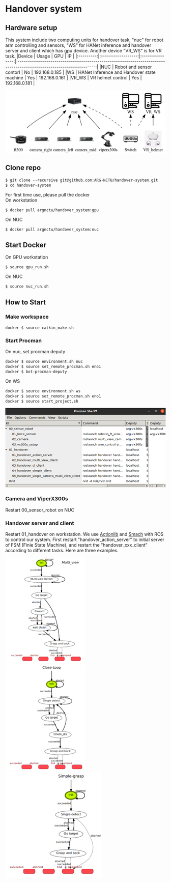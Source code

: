 # Handover system

## Hardware setup
This system include two computing units for handover task, "nuc" for robot arm controlling and sensors, "WS" for HANet inference and handover server and client which has gpu device. Another device "VR_WS" is for VR task.
|Device   | Usage  | GPU  | IP                                                                                                         |
|:---------:|:------------------:|:---------------:|:--------------------------------------------------------------------------------------------------------------------:|
|NUC  | Robot and sensor contorl              | No           | 192.168.0.185  |
|WS  | HANet Inference and Handover state machine              | Yes           | 192.168.0.161  |
|VR_WS  | VR helmet control              | Yes           | 192.168.0.181  |

![Teaser](figures/system-diagram.png)

## Clone repo
```
$ git clone --recursive git@github.com:ARG-NCTU/handover-system.git
$ cd handover-system
```
For first time use, please pull the docker  
On workstation
```
$ docker pull argnctu/handover_system:gpu
```
On NUC
```
$ docker pull argnctu/handover_system:nuc
```

## Start Docker
On GPU workstation
```
$ source gpu_run.sh
```
On NUC
```
$ source nuc_run.sh
```

## How to Start
### Make workspace
```
docker $ source catkin_make.sh
```

### Start Procman
On nuc, set procman deputy
```
docker $ source environment.sh nuc
docker $ source set_remote_procman.sh eno1
docker $ bot-procman-deputy
```
On WS
```
docker $ source environment.sh ws
docker $ source set_remote_procman.sh eno1
docker $ source start_project.sh
```
![Teaser](figures/procman.png)
### Camera and ViperX300s
Restart 00_sensor_robot on NUC

### Handover server and client
Restart 01_handover on workstation. We use [Actionlib](http://wiki.ros.org/actionlib) and [Smach](http://wiki.ros.org/smach) with ROS to control our system. First restart "handover_action_server" to initial server of FSM (Finie State Machine), and restart the "handover_xxx_client" according to different tasks. Here are three examples.
<p float="left">
  <img src="figures/multi-view-smach.png" width="250" title="multi-view grasping" />
  <img src="figures/cl-smach.png" width="252" title="close-loop grasping"/> 
  <img src="figures/simple-samch.png" width="305" title="simple grasping"/>
</p>
